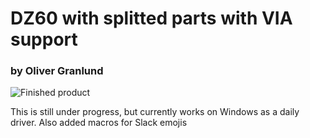 # DZ60 with splitted parts with VIA support
### by Oliver Granlund

![Finished product](https://i.imgur.com/AT1Lyrx.jpg)

This is still under progress, but currently works on Windows as a daily driver. Also added macros for Slack emojis